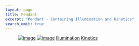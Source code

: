 ```yaml
---
layout: page
title: Pendant
excerpt: "Pendant - Containing Illumination and Kinetics"
search_omit: true
---
```


<!-- <nav class="half">
	<a href="{{ site.url }}/pendant/illumination" class="btn" >Illumination</a>
	<a href="{{ site.url }}/pendant/kinetics" class="btn" >Kinetics</a>
</nav> -->

<figure class="half">
	<a href="{{ site.url }}/pendant/illumination"><img src="{{ site.url }}/images/PendulumWave_still.png" alt="image"></a>
	<a href="{{ site.url }}/pendant/kinetics"><img src="{{ site.url }}/images/LinkageDriveAssemblyDrawing_1000px.png" alt="image"></a>
	<a href="{{ site.url }}/pendant/illumination" class="btn" >Illumination</a>
	<a href="{{ site.url }}/pendant/kinetics" class="btn" >Kinetics</a>
</figure>
